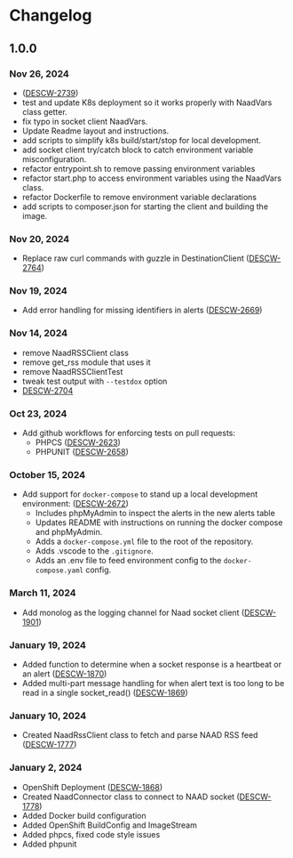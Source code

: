 # Changelog

## 1.0.0

### Nov 26, 2024

- ([DESCW-2739](https://citz-gdx.atlassian.net/browse/DESCW-2739))
- test and update K8s deployment so it works properly with NaadVars class getter.
- fix typo in socket client NaadVars.
- Update Readme layout and instructions.
- add scripts to simplify k8s build/start/stop for local development.
- add socket client try/catch block to catch environment variable misconfiguration.
- refactor entrypoint.sh to remove passing environment variables
- refactor start.php to access environment variables using the NaadVars class.
- refactor Dockerfile to remove environment variable declarations
- add scripts to composer.json for starting the client and building the image.

### Nov 20, 2024

- Replace raw curl commands with guzzle in DestinationClient ([DESCW-2764](https://citz-gdx.atlassian.net/browse/DESCW-2764))

### Nov 19, 2024

- Add error handling for missing identifiers in alerts ([DESCW-2669](https://citz-gdx.atlassian.net/browse/DESCW-2672))

### Nov 14, 2024

- remove NaadRSSClient class
- remove get_rss module that uses it
- remove NaadRSSClientTest
- tweak test output with `--testdox` option
- [DESCW-2704](https://citz-gdx.atlassian.net/browse/DESCW-2704)

### Oct 23, 2024

- Add github workflows for enforcing tests on pull requests:
  - PHPCS ([DESCW-2623](https://citz-gdx.atlassian.net/browse/DESCW-2623))
  - PHPUNIT ([DESCW-2658](https://citz-gdx.atlassian.net/browse/DESCW-2658))

### October 15, 2024

- Add support for `docker-compose` to stand up a local development environment: ([DESCW-2672](https://citz-gdx.atlassian.net/browse/DESCW-2672))
  - Includes phpMyAdmin to inspect the alerts in the new alerts table
  - Updates README with instructions on running the docker compose and phpMyAdmin.
  - Adds a `docker-compose.yml` file to the root of the repository.
  - Adds .vscode to the `.gitignore`.
  - Adds an .env file to feed environment config to the `docker-compose.yaml` config.

### March 11, 2024

- Add monolog as the logging channel for Naad socket client ([DESCW-1901](https://apps.itsm.gov.bc.ca/jira/browse/DESCW-1901))

### January 19, 2024

- Added function to determine when a socket response is a heartbeat or an alert ([DESCW-1870](https://apps.itsm.gov.bc.ca/jira/browse/DESCW-1870))
- Added multi-part message handling for when alert text is too long to be read in a single socket_read() ([DESCW-1869](https://apps.itsm.gov.bc.ca/jira/browse/DESCW-1869))

### January 10, 2024

- Created NaadRssClient class to fetch and parse NAAD RSS feed ([DESCW-1777](https://apps.itsm.gov.bc.ca/jira/browse/DESCW-1777))

### January 2, 2024

- OpenShift Deployment ([DESCW-1868](https://apps.itsm.gov.bc.ca/jira/browse/DESCW-1868))
- Created NaadConnector class to connect to NAAD socket ([DESCW-1778](https://apps.itsm.gov.bc.ca/jira/browse/DESCW-1778))
- Added Docker build configuration
- Added OpenShift BuildConfig and ImageStream
- Added phpcs, fixed code style issues
- Added phpunit
